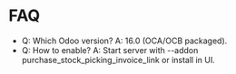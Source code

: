 # FAQ

- Q: Which Odoo version? A: 16.0 (OCA/OCB packaged).
- Q: How to enable? A: Start server with --addon purchase_stock_picking_invoice_link or install in UI.
